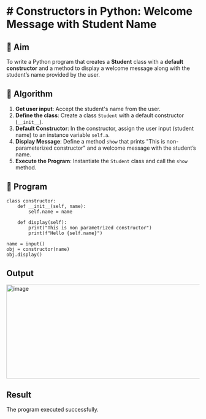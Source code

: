 # # Constructors in Python: Welcome Message with Student Name

## 🎯 Aim
To write a Python program that creates a **Student** class with a **default constructor** and a method to display a welcome message along with the student’s name provided by the user.

## 🧠 Algorithm
1. **Get user input**: Accept the student's name from the user.
2. **Define the class**: Create a class `Student` with a default constructor (`__init__`).
3. **Default Constructor**: In the constructor, assign the user input (student name) to an instance variable `self.a`.
4. **Display Message**: Define a method `show` that prints "This is non-parameterized constructor" and a welcome message with the student’s name.
5. **Execute the Program**: Instantiate the `Student` class and call the `show` method.

## 🧾 Program

    class constructor:
        def __init__(self, name):
            self.name = name
        
        def display(self):
            print("This is non parametrized constructor")
            print(f"Hello {self.name}")
        
    name = input()
    obj = constructor(name)
    obj.display()

## Output
<img width="1134" height="245" alt="image" src="https://github.com/user-attachments/assets/49274fee-ac12-4884-9de5-603269ea2751" />

## Result
The program executed successfully.
